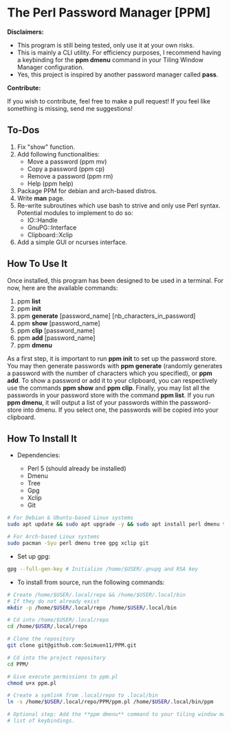 # The Perl Password Manager [PPM]

**Disclaimers:**

+ This program is still being tested, only use it at your own risks.
+ This is mainly a CLI utility. For efficiency purposes, I recommend having a
  keybinding for the **ppm dmenu** command in your Tiling Window Manager
  configuration.
+ Yes, this project is inspired by another password manager called **pass**.

**Contribute:**

If you wish to contribute, feel free to make a pull request! If
you feel like something is missing, send me suggestions!

## To-Dos

1. Fix "show" function.
2. Add following functionalities:
	+ Move a password (ppm mv)
	+ Copy a password (ppm cp)
	+ Remove a password (ppm rm)
	+ Help (ppm help)
3. Package PPM for debian and arch-based distros.
4. Write **man** page.
5. Re-write subroutines which use bash to strive and only use Perl syntax.
   Potential modules to implement to do so: 
   + IO::Handle
   + GnuPG::Interface
   + Clipboard::Xclip
7. Add a simple GUI or ncurses interface.

## How To Use It

Once installed, this program has been designed to be used in a terminal. For
now, here are the available commands:

1. ppm **list**
2. ppm **init**
3. ppm **generate** [password_name] [nb_characters_in_password]
4. ppm **show** [password_name]
5. ppm **clip** [password_name]
6. ppm **add** [password_name]
7. ppm **dmenu**

As a first step, it is important to run **ppm init** to set up the password
store. You may then generate passwords with **ppm generate** (randomly
generates a password with the number of characters which you specified), or
**ppm add**. To show a password or add it to your clipboard, you can
respectively use the commands **ppm show** and **ppm clip**. Finally, you may
list all the passwords in your password store with the command **ppm list**.
If you run **ppm dmenu**, it will output a list of your passwords within the
password-store into dmenu. If you select one, the passwords will be copied into
your clipboard.

## How To Install It

+ Dependencies:

	- Perl 5 (should already be installed)
	- Dmenu
	- Tree
	- Gpg
	- Xclip
	- Git

```bash
# For Debian & Ubuntu-based Linux systems
sudo apt update && sudo apt upgrade -y && sudo apt install perl dmenu tree gpg xclip git

# For Arch-based Linux systems
sudo pacman -Syu perl dmenu tree gpg xclip git
```

+ Set up gpg:

```bash
gpg --full-gen-key # Initialize /home/$USER/.gnupg and RSA key
```

+ To install from source, run the following commands:

```bash
# Create /home/$USER/.local/repo && /home/$USER/.local/bin
# If they do not already exist
mkdir -p /home/$USER/.local/repo /home/$USER/.local/bin

# Cd into /home/$USER/.local/repo
cd /home/$USER/.local/repo

# Clone the repository
git clone git@github.com:Soimuen11/PPM.git

# Cd into the project repository
cd PPM/

# Give execute permissions to ppm.pl
chmod u+x ppm.pl

# Create a symlink from .local/repo to .local/bin
ln -s /home/$USER/.local/repo/PPM/ppm.pl /home/$USER/.local/bin/ppm

# Optional step: Add the **ppm dmenu** command to your tiling window manager's
# list of keybindings.  
```
